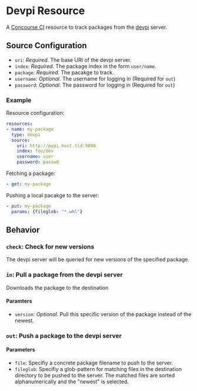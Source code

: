 # Devpi Resource

A [Concourse CI](http://concourse.ci) resource to track packages from the [devpi](http://doc.devpi.net/latest/) server.

## Source Configuration

* `uri`: *Required*. The base URI of the devpi server.
* `index`: *Required*. The package index in the form `user/name`.
* `package`: *Required*. The pacakge to track.
* `username`: *Optional*. The username for logging in (Required for `out`)
* `password`: *Optional*. The password for logging in (Required for `out`)

### Example

Resource configuration:

``` yaml
resources:
- name: my-package
  type: devpi
  source:
    uri: http://pypi.host.tld:9090
    index: foo/dev
    username: user
    password: passwd
```

Fetching a package:

``` yaml
- get: my-package
```

Pushing a local pacakge to the server:

``` yaml
- put: my-package
  params: {fileglob: "*.whl"}
```

## Behavior

### `check`: Check for new versions

The devpi server will be queried for new versions of the specified package.


### `in`: Pull a package from the devpi server

Downloads the package to the destination

#### Paramters

* `version`: *Optional*. Pull this specific version of the package instead of the newest.


### `out`: Push a package to the devpi server

#### Parameters

* `file`: Specifiy a concrete package filename to push to the server.
* `fileglob`: Specifiy a glob-pattern for matching files in the destination directory to
  be pushed to the server. The matched files are sorted alphanumerically and the "newest" is
  selected.
